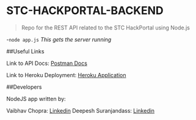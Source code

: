 # STC-HACKPORTAL-BACKEND

>Repo for the REST API related to the STC HackPortal using Node.js
 
-```node app.js``` _This gets the server running_

##Useful Links

Link to API Docs: [Postman Docs](https://speeding-equinox-310647.postman.co/collections/10123033-cec397bf-1f4c-4929-8c8b-235107e85ab6?version=latest&workspace=780b1ff5-1c2f-496f-8962-905df0fc9c6b)

Link to Heroku Deployment: [Heroku Application](https://hackportal.herokuapp.com/)


##Developers

NodeJS app written by:

Vaibhav Chopra: [Linkedin](https://www.linkedin.com/in/vaibhavchopra2001/)
Deepesh Suranjandass: [Linkedin](https://www.linkedin.com/in/deepesh-suranjandass-0890781a0/)
